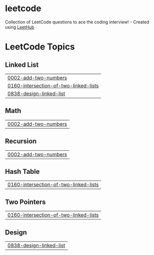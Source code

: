 # leetcode
Collection of LeetCode questions to ace the coding interview! - Created using [LeetHub](https://github.com/QasimWani/LeetHub)

<!---LeetCode Topics Start-->
# LeetCode Topics
## Linked List
|  |
| ------- |
| [0002-add-two-numbers](https://github.com/avanthinaidu/leetcode/tree/master/0002-add-two-numbers) |
| [0160-intersection-of-two-linked-lists](https://github.com/avanthinaidu/leetcode/tree/master/0160-intersection-of-two-linked-lists) |
| [0838-design-linked-list](https://github.com/avanthinaidu/leetcode/tree/master/0838-design-linked-list) |
## Math
|  |
| ------- |
| [0002-add-two-numbers](https://github.com/avanthinaidu/leetcode/tree/master/0002-add-two-numbers) |
## Recursion
|  |
| ------- |
| [0002-add-two-numbers](https://github.com/avanthinaidu/leetcode/tree/master/0002-add-two-numbers) |
## Hash Table
|  |
| ------- |
| [0160-intersection-of-two-linked-lists](https://github.com/avanthinaidu/leetcode/tree/master/0160-intersection-of-two-linked-lists) |
## Two Pointers
|  |
| ------- |
| [0160-intersection-of-two-linked-lists](https://github.com/avanthinaidu/leetcode/tree/master/0160-intersection-of-two-linked-lists) |
## Design
|  |
| ------- |
| [0838-design-linked-list](https://github.com/avanthinaidu/leetcode/tree/master/0838-design-linked-list) |
<!---LeetCode Topics End-->